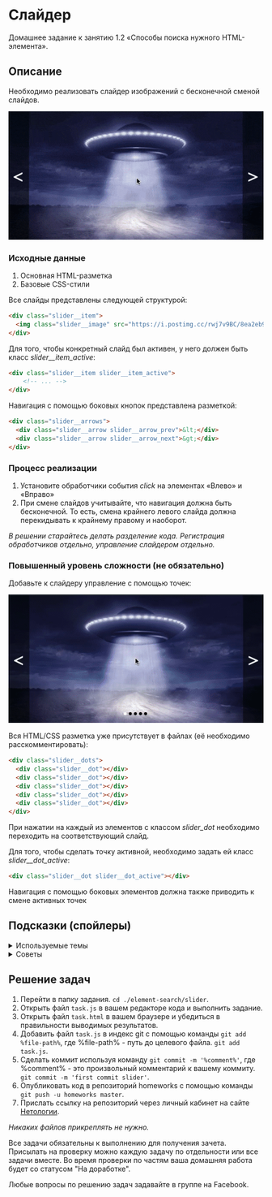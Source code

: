 # Слайдер

Домашнее задание к занятию 1.2 «Способы поиска нужного HTML-элемента».

## Описание 

Необходимо реализовать слайдер изображений с бесконечной сменой слайдов.

![Demo](./demo.gif)

### Исходные данные

1. Основная HTML-разметка
2. Базовые CSS-стили

Все слайды представлены следующей структурой:

```html
<div class="slider__item">
  <img class="slider__image" src="https://i.postimg.cc/rwj7v9BC/8ea2eb98-6cce-4f9f-96f0-60652623cf8e-large16x9-MGNgraphic-UFO-7.jpg" alt="">
</div>
```

Для того, чтобы конкретный слайд был активен, у него должен быть класс
*slider__item_active*:

```html
<div class="slider__item slider__item_active">
    <!-- ... -->
</div>
```

Навигация с помощью боковых кнопок представлена разметкой:

```html
<div class="slider__arrows">
  <div class="slider__arrow slider__arrow_prev">&lt;</div>
  <div class="slider__arrow slider__arrow_next">&gt;</div>
</div>
```

### Процесс реализации

1. Установите обработчики события *click* на элементах «Влево» и «Вправо»
2. При смене слайдов учитывайте, что навигация должна быть бесконечной. То есть, 
смена крайнего левого слайда должна перекидывать к крайнему правому и наоборот.

_В решении старайтесь делать разделение кода. 
Регистрация обработчиков отдельно, управление слайдером отдельно._

### Повышенный уровень сложности (не обязательно)

Добавьте к слайдеру управление с помощью точек: 

![Extended Demo](./extended-demo.gif)

Вся HTML/CSS разметка уже присутствует в файлах (её необходимо расскомментировать):

```html
<div class="slider__dots">
  <div class="slider__dot"></div>
  <div class="slider__dot"></div>
  <div class="slider__dot"></div>
  <div class="slider__dot"></div>
  <div class="slider__dot"></div>
</div>
```

При нажатии на каждый из элементов с классом *slider_dot* необходимо
переходить на соответствующий слайд.

Для того, чтобы сделать точку активной, необходимо задать ей класс
*slider__dot_active*:

```html
<div class="slider__dot slider__dot_active"></div>
```

Навигация с помощью боковых элементов должна также приводить к смене активных точек

## Подсказки (спойлеры)

<details>
<summary>Используемые темы</summary>

1. Событие *click*, метод *onclick*, обработчик события
2. Метод Array.from() или оператор распространения (spread, «...») для удобной
   навигации по найденным элементам
3. Свойство *length* массива
   
</details>


<details>
<summary>Советы</summary>

1. Опирайтесь на свойство *length* для подсчёта количества слайдов или точек
2. При движении вправо и влево, следите, чтобы номер слайда существовал
3. Храните номер текцщего слайда в отдельной переменной. 
Меняйте значение в переменной по смене слайда. По этому значению легко будет
найти нужный слайд или активную точку. Задайте начальным значением *0*.
4. Для проверки на наличие того или иного класса, используйте метод
[includes](https://developer.mozilla.org/ru/docs/Web/JavaScript/Reference/Global_Objects/String/includes):

```javascript
dot.className.includes( 'slider__dot_active' );
```

Более удобный вариант - использовать объект 
[*classList*](https://developer.mozilla.org/ru/docs/Web/API/Element/classList), 
с которым вы познакомитесь позднее. Он содержит удобный метод *contains*:

```javascript
dot.classList.contains( 'slider__dot_active' );
```

   
</details>


## Решение задач
1. Перейти в папку задания. `cd ./element-search/slider`.
2. Открыть файл `task.js` в вашем редакторе кода и выполнить задание.
3. Открыть файл `task.html` в вашем браузере и убедиться в правильности выводимых результатов.
4. Добавить файл `task.js` в индекс git с помощью команды `git add %file-path%`, где %file-path% - путь до целевого файла. `git add task.js`.
5. Сделать коммит используя команду `git commit -m '%comment%'`, где %comment% - это произвольный комментарий к вашему коммиту. `git commit -m 'first commit slider'`.
6. Опубликовать код в репозиторий homeworks с помощью команды `git push -u homeworks master`.
7. Прислать ссылку на репозиторий через личный кабинет на сайте [Нетологии][6].

[0]: https://github.com/
[1]: https://www.sublimetext.com/
[2]: https://code.visualstudio.com/
[3]: https://github.com/netology-code/guides/tree/master/github
[4]: https://git-scm.com/
[5]: https://github.com/netology-code/guides/blob/master/git/REAMDE.md
[6]: https://netology.ru/

*Никаких файлов прикреплять не нужно.*

Все задачи обязательны к выполнению для получения зачета. Присылать на проверку можно каждую задачу по отдельности или все задачи вместе. Во время проверки по частям ваша домашняя работа будет со статусом "На доработке".

Любые вопросы по решению задач задавайте в группе на Facebook.
